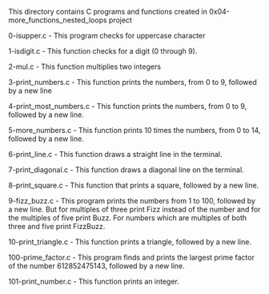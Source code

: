 This directory contains C programs and functions created in 0x04-more_functions_nested_loops project

0-isupper.c - This program  checks for uppercase character

1-isdigit.c - This function checks for a digit (0 through 9).

2-mul.c - This function multiplies two integers

3-print_numbers.c - This function prints the numbers, from 0 to 9, followed by a new line

4-print_most_numbers.c - This function  prints the numbers, from 0 to 9, followed by a new line.

5-more_numbers.c - This function  prints 10 times the numbers, from 0 to 14, followed by a new line.

6-print_line.c - This function  draws a straight line in the terminal.

7-print_diagonal.c - This function draws a diagonal line on the terminal.

8-print_square.c - This function that prints a square, followed by a new line.

9-fizz_buzz.c - This program prints the numbers from 1 to 100, followed by a new line. But for multiples of three print Fizz instead of the number and for the multiples of five print Buzz. For numbers which are multiples of both three and five print FizzBuzz.

10-print_triangle.c - This function prints a triangle, followed by a new line.

100-prime_factor.c - This program finds and prints the largest prime factor of the number 612852475143, followed by a new line.

101-print_number.c - This function prints an integer.
